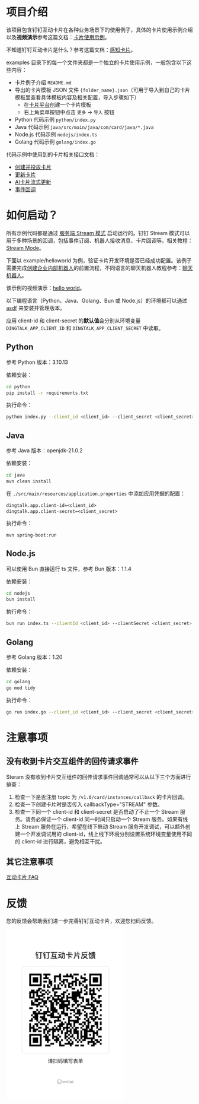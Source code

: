 # 项目介绍

该项目包含钉钉互动卡片在各种业务场景下的使用例子，具体的卡片使用示例介绍以及**视频演示**参考这篇文档：[卡片使用示例](https://wolai.dingtalk.com/u5hVaGKEbw81Cc9zREDY6H)。

不知道钉钉互动卡片是什么？参考这篇文档：[感知卡片](https://wolai.dingtalk.com/upuadGKed3jjiQ9Y3bbFFQ)。

examples 目录下的每一个文件夹都是一个独立的卡片使用示例，一般包含以下这些内容：

- 卡片例子介绍 `README.md`
- 导出的卡片模板 JSON 文件 `{folder_name}.json`（可用于导入到自己的卡片模板里查看具体模板内容及相关配置，导入步骤如下）
  - 在[卡片平台](https://open-dev.dingtalk.com/fe/card)创建一个卡片模板
  - 右上角菜单按钮中点击 `更多` -> `导入` 按钮
- Python 代码示例 `python/index.py`
- Java 代码示例 `java/src/main/java/com/card/java/*.java`
- Node.js 代码示例 `nodejs/index.ts`
- Golang 代码示例 `golang/index.go`

代码示例中使用到的卡片相关接口文档：

- [创建并投放卡片](https://open.dingtalk.com/document/orgapp/create-and-deliver-cards)
- [更新卡片](https://open.dingtalk.com/document/orgapp/interactive-card-update-interface)
- [AI卡片流式更新](https://open.dingtalk.com/document/orgapp/api-streamingupdate)
- [事件回调](https://open.dingtalk.com/document/orgapp/event-callback-card)

# 如何启动？

所有示例代码都是通过 [服务端 Stream 模式](https://open.dingtalk.com/document/resourcedownload/introduction-to-stream-mode) 启动运行的。钉钉 Stream 模式可以用于多种场景的回调，包括事件订阅、机器人接收消息、卡片回调等。相关教程：[Stream Mode](https://opensource.dingtalk.com/developerpedia/docs/explore/tutorials/stream/overview)。

下面以 example/helloworld 为例，验证卡片开发环境是否已经成功配置。该例子需要完成[创建企业内部机器人](https://open.dingtalk.com/document/orgapp/the-creation-and-installation-of-the-application-robot-in-the)的前置流程，不同语言的聊天机器人教程参考：[聊天机器人](https://opensource.dingtalk.com/developerpedia/docs/category/%E8%81%8A%E5%A4%A9%E6%9C%BA%E5%99%A8%E4%BA%BA)。

该示例的视频演示：[hello world](https://wolai.dingtalk.com/89gp6tEDFQaXTM2RqDsd4f)。

以下编程语言（Python、Java、Golang、Bun 或 Node.js）的环境都可以通过 [asdf](https://asdf-vm.com/zh-hans/guide/introduction.html) 来安装并管理版本。

应用 client-id 和 client-secret 的**默认值**会分别从环境变量 `DINGTALK_APP_CLIENT_ID` 和 `DINGTALK_APP_CLIENT_SECRET` 中读取。

## Python

参考 Python 版本：3.10.13

依赖安装：

```bash
cd python
pip install -r requirements.txt
```

执行命令：

```bash
python index.py --client_id <client_id> --client_secret <client_secret>
```

## Java

参考 Java 版本：openjdk-21.0.2

依赖安装：

```bash
cd java
mvn clean install
```

在 `./src/main/resources/application.properties` 中添加应用凭据的配置：

```
dingtalk.app.client-id=<client_id>
dingtalk.app.client-secret=<client_secret>
```

执行命令：

```bash
mvn spring-boot:run
```

## Node.js

可以使用 Bun 直接运行 ts 文件，参考 Bun 版本：1.1.4

依赖安装：

```bash
cd nodejs
bun install
```

执行命令：

```bash
bun run index.ts --clientId <client_id> --clientSecret <client_secret>
```

## Golang

参考 Golang 版本：1.20

依赖安装：

```bash
cd golang
go mod tidy
```

执行命令：

```bash
go run index.go --client_id <client_id> --client_secret <client_secret>
```

# 注意事项

## 没有收到卡片交互组件的回传请求事件

Steram 没有收到卡片交互组件的回传请求事件回调通常可以从以下三个方面进行排查：

1. 检查一下是否注册 topic 为 `/v1.0/card/instances/callback` 的卡片回调。
2. 检查一下创建卡片时是否传入 callbackType="STREAM" 参数。
3. 检查一下同一个 client-id 和 client-secret 是否启动了不止一个 Stream 服务。请务必保证一个 client-id 同一时间只启动一个 Stream 服务。如果有线上 Stream 服务在运行，希望在线下启动 Stream 服务开发调试，可以额外创建一个开发调试用的 client-id，线上线下环境分别设置系统环境变量使用不同的 client-id 进行隔离，避免相互干扰。

## 其它注意事项

[互动卡片 FAQ](https://open.dingtalk.com/document/orgapp/faq-card)

# 反馈

您的反馈会帮助我们进一步完善钉钉互动卡片，欢迎您扫码反馈。

<img src="feedback_form_qr_code.png" width="320" />


